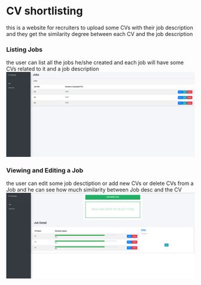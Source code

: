 # CV shortlisting
this is a website for recruiters to upload some CVs with their job description and they get the similarity degree between each CV and the job description

### Listing Jobs
the user can list all the jobs he/she created and each job will have some CVs related to it and a job description
![alt text](https://raw.githubusercontent.com/AbdallahNaguib/CV_shortlisting_frontend/master/image1.png)

### Viewing and Editing a Job
the user can edit some job desctiption or add new CVs or delete CVs from a Job and he can see how much similarity between Job desc and the CV
![alt text](https://raw.githubusercontent.com/AbdallahNaguib/CV_shortlisting_frontend/master/image2.png)


